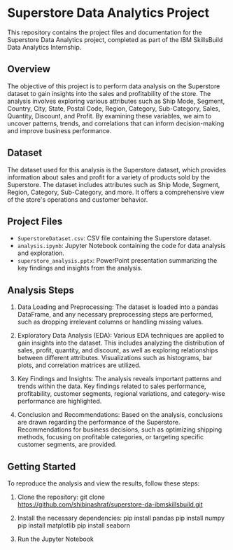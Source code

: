 # Superstore Data Analytics Project

This repository contains the project files and documentation for the Superstore Data Analytics project, completed as part of the IBM SkillsBuild Data Analytics Internship.

## Overview

The objective of this project is to perform data analysis on the Superstore dataset to gain insights into the sales and profitability of the store. The analysis involves exploring various attributes such as Ship Mode, Segment, Country, City, State, Postal Code, Region, Category, Sub-Category, Sales, Quantity, Discount, and Profit. By examining these variables, we aim to uncover patterns, trends, and correlations that can inform decision-making and improve business performance.

## Dataset

The dataset used for this analysis is the Superstore dataset, which provides information about sales and profit for a variety of products sold by the Superstore. The dataset includes attributes such as Ship Mode, Segment, Region, Category, Sub-Category, and more. It offers a comprehensive view of the store's operations and customer behavior.

## Project Files

- `SuperstoreDataset.csv`: CSV file containing the Superstore dataset.
- `analysis.ipynb`: Jupyter Notebook containing the code for data analysis and exploration.
- `superstore_analysis.pptx`: PowerPoint presentation summarizing the key findings and insights from the analysis.

## Analysis Steps

1. Data Loading and Preprocessing: The dataset is loaded into a pandas DataFrame, and any necessary preprocessing steps are performed, such as dropping irrelevant columns or handling missing values.

2. Exploratory Data Analysis (EDA): Various EDA techniques are applied to gain insights into the dataset. This includes analyzing the distribution of sales, profit, quantity, and discount, as well as exploring relationships between different attributes. Visualizations such as histograms, bar plots, and correlation matrices are utilized.

3. Key Findings and Insights: The analysis reveals important patterns and trends within the data. Key findings related to sales performance, profitability, customer segments, regional variations, and category-wise performance are highlighted.

4. Conclusion and Recommendations: Based on the analysis, conclusions are drawn regarding the performance of the Superstore. Recommendations for business decisions, such as optimizing shipping methods, focusing on profitable categories, or targeting specific customer segments, are provided.

## Getting Started

To reproduce the analysis and view the results, follow these steps:

1. Clone the repository:
git clone https://github.com/shibinashraf/superstore-da-ibmskillsbuild.git

2. Install the necessary dependencies:
pip install pandas
pip install numpy
pip install matplotlib
pip install seaborn

3. Run the Jupyter Notebook
